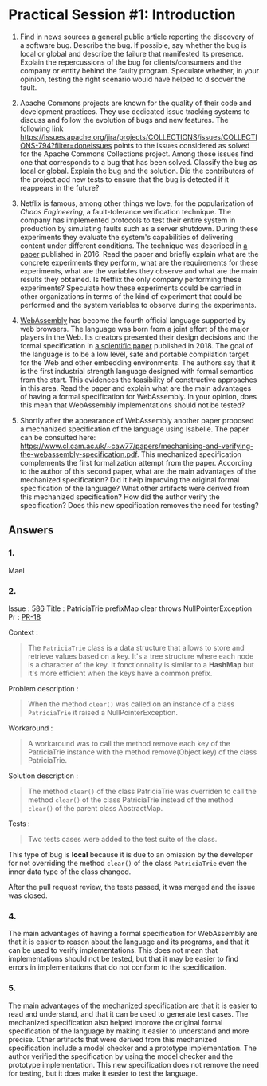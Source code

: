 # Practical Session #1: Introduction

1. Find in news sources a general public article reporting the discovery of a software bug. Describe the bug. If possible, say whether the bug is local or global and describe the failure that manifested its presence. Explain the repercussions of the bug for clients/consumers and the company or entity behind the faulty program. Speculate whether, in your opinion, testing the right scenario would have helped to discover the fault.

2. Apache Commons projects are known for the quality of their code and development practices. They use dedicated issue tracking systems to discuss and follow the evolution of bugs and new features. The following link https://issues.apache.org/jira/projects/COLLECTIONS/issues/COLLECTIONS-794?filter=doneissues points to the issues considered as solved for the Apache Commons Collections project. Among those issues find one that corresponds to a bug that has been solved. Classify the bug as local or global. Explain the bug and the solution. Did the contributors of the project add new tests to ensure that the bug is detected if it reappears in the future?

3. Netflix is famous, among other things we love, for the popularization of *Chaos Engineering*, a fault-tolerance verification technique. The company has implemented protocols to test their entire system in production by simulating faults such as a server shutdown. During these experiments they evaluate the system's capabilities of delivering content under different conditions. The technique was described in [a paper](https://arxiv.org/ftp/arxiv/papers/1702/1702.05843.pdf) published in 2016. Read the paper and briefly explain what are the concrete experiments they perform, what are the requirements for these experiments, what are the variables they observe and what are the main results they obtained. Is Netflix the only company performing these experiments? Speculate how these experiments could be carried in other organizations in terms of the kind of experiment that could be performed and the system variables to observe during the experiments.

4. [WebAssembly](https://webassembly.org/) has become the fourth official language supported by web browsers. The language was born from a joint effort of the major players in the Web. Its creators presented their design decisions and the formal specification in [a scientific paper](https://people.mpi-sws.org/~rossberg/papers/Haas,%20Rossberg,%20Schuff,%20Titzer,%20Gohman,%20Wagner,%20Zakai,%20Bastien,%20Holman%20-%20Bringing%20the%20Web%20up%20to%20Speed%20with%20WebAssembly.pdf) published in 2018. The goal of the language is to be a low level, safe and portable compilation target for the Web and other embedding environments. The authors say that it is the first industrial strength language designed with formal semantics from the start. This evidences the feasibility of constructive approaches in this area. Read the paper and explain what are the main advantages of having a formal specification for WebAssembly. In your opinion, does this mean that WebAssembly implementations should not be tested? 

5.  Shortly after the appearance of WebAssembly another paper proposed a mechanized specification of the language using Isabelle. The paper can be consulted here: https://www.cl.cam.ac.uk/~caw77/papers/mechanising-and-verifying-the-webassembly-specification.pdf. This mechanized specification complements the first formalization attempt from the paper. According to the author of this second paper, what are the main advantages of the mechanized specification? Did it help improving the original formal specification of the language? What other artifacts were derived from this mechanized specification? How did the author verify the specification? Does this new specification removes the need for testing?

## Answers


### 1.

Mael
<!-- On November 24, 2021, a vulnerability was discovered in Log4j, an open-source logging library owned by Apache used by Java applications and services on the web. This library has been around since 2001 and is widely used. 

sources :
- [ncsc.gov.uk](https://www.ncsc.gov.uk/information/log4j-vulnerability-what-everyone-needs-to-know)
- [upgard.com](https://www.upguard.com/blog/apache-log4j-vulnerability) -->



### 2. 
Issue : [586](https://issues.apache.org/jira/browse/COLLECTIONS-586)
Title : PatriciaTrie prefixMap clear throws NullPointerException 
Pr : [PR-18](https://github.com/apache/commons-collections/pull/18)

Context :
> The `PatriciaTrie` class is a data structure that allows to store and retrieve values based on a key. It's a tree structure where each node is a character of the key. It fonctionnality is similar to a **HashMap** but it's more efficient when the keys have a common prefix.
  
Problem description :
> When the method `clear()` was called on an instance of a class `PatriciaTrie` it raised a NullPointerException.

Workaround :
> A workaround was to call the method remove each key of the PatriciaTrie instance with the method remove(Object key) of the class PatriciaTrie.

Solution description :
> The method `clear()` of the class PatriciaTrie was overriden to call the method `clear()` of the class PatriciaTrie instead of the method `clear()` of the parent class AbstractMap.

Tests :
> Two tests cases were added to the test suite of the class.

This type of bug is **local** because it is due to an omission by the developer for not overriding the method `clear()` of the class `PatriciaTrie` even the inner data type of the class changed.

After the pull request review, the tests passed, it was merged and the issue was closed.




### 4. 

The main advantages of having a formal specification for WebAssembly are that it is easier to reason about the language and its programs, and that it can be used to verify implementations. This does not mean that implementations should not be tested, but that it may be easier to find errors in implementations that do not conform to the specification.

### 5.


The main advantages of the mechanized specification are that it is easier to read and understand, and that it can be used to generate test cases. The mechanized specification also helped improve the original formal specification of the language by making it easier to understand and more precise. Other artifacts that were derived from this mechanized specification include a model checker and a prototype implementation. The author verified the specification by using the model checker and the prototype implementation. This new specification does not remove the need for testing, but it does make it easier to test the language.